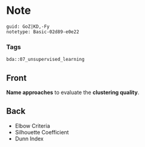 # Note
```
guid: GoZ|KD,-Fy
notetype: Basic-02d89-e0e22
```

### Tags
```
bda::07_unsupervised_learning
```

## Front
<b>Name approaches</b> to evaluate the <b>clustering quality</b>.

## Back
<ul>
  <li>Elbow Criteria
  <li>Silhouette Coefficient
  <li>Dunn Index
</ul>
